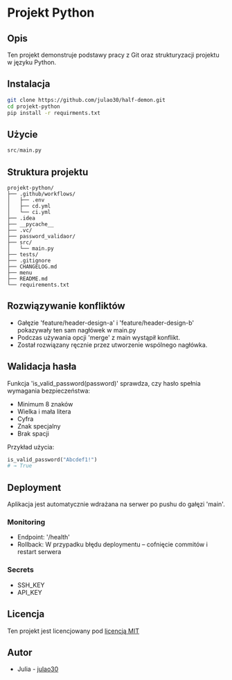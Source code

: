 # Projekt Python

## Opis
Ten projekt demonstruje podstawy pracy z Git oraz strukturyzacji projektu w języku Python.

## Instalacja
```bash
git clone https://github.com/julao30/half-demon.git
cd projekt-python
pip install -r requirments.txt
```

## Użycie
```python
src/main.py
```

## Struktura projektu
```
projekt-python/
├── .github/workflows/
│   ├── .env
│   ├── cd.yml
│   └── ci.yml
├── .idea
├── __pycache__
├── .vc/
├── password_validaor/
├── src/
│   └── main.py
├── tests/
├── .gitignore
├── CHANGELOG.md
├── menu
├── README.md
└── requirements.txt
```

## Rozwiązywanie konfliktów
- Gałęzie 'feature/header-design-a' i 'feature/header-design-b' pokazywały ten sam nagłówek w main.py
- Podczas używania opcji 'merge' z main wystąpił konflikt.
- Został rozwiązany ręcznie przez utworzenie wspólnego nagłówka.

## Walidacja hasła
Funkcja 'is_valid_password(password)' sprawdza, czy hasło spełnia wymagania bezpieczeństwa:
- Minimum 8 znaków
- Wielka i mała litera
- Cyfra
- Znak specjalny
- Brak spacji

Przykład użycia:

```python
is_valid_password("Abcdef1!")
# → True
```

## Deployment
Aplikacja jest automatycznie wdrażana na serwer po pushu do gałęzi 'main'.

### Monitoring
- Endpoint: '/health'
- Rollback: W przypadku błędu deploymentu – cofnięcie commitów i restart serwera

### Secrets
- SSH_KEY
- API_KEY

## Licencja
Ten projekt jest licencjowany pod [licencją MIT](https://pl.wikipedia.org/wiki/Licencja_MIT)

## Autor
- Julia - [julao30](https://github.com/julao30)
